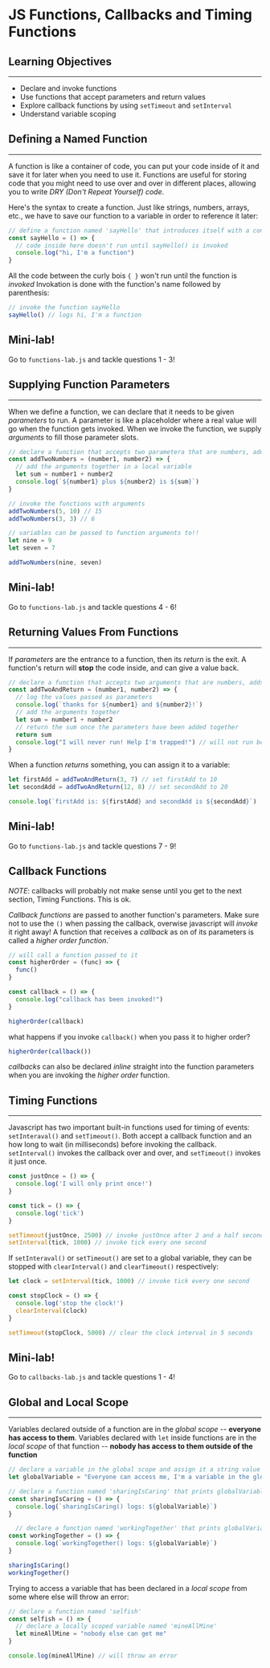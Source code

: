 # JS Functions, Callbacks and Timing Functions

## Learning Objectives
___

* Declare and invoke functions
* Use functions that accept parameters and return values
* Explore callback functions by using `setTimeout` and `setInterval`
* Understand variable scoping

## Defining a Named Function
___

A function is like a container of code, you can put your code inside of it and save it for later when you need to use it. Functions are useful for storing code that you might need to use over and over in different places, allowing you to write *DRY (Don't Repeat Yourself) code*.

Here's the syntax to create a function. Just like strings, numbers, arrays, etc., we have to save our function to a variable in order to reference it later:
```javascript
// define a function named 'sayHello' that introduces itself with a console log
const sayHello = () => {
  // code inside here doesn't run until sayHello() is invoked
  console.log("hi, I'm a function")
}
```
All the code between the curly bois `{ }` won't run until the function is *invoked* Invokation is done with the function's name followed by parenthesis:

```javascript
// invoke the function sayHello
sayHello() // logs hi, I'm a function
```

## Mini-lab!
Go to `functions-lab.js` and tackle questions 1 - 3!

## Supplying Function Parameters 
___

When we define a function, we can declare that it needs to be given *parameters* to run. A parameter is like a placeholder where a real value will go when the function gets invoked. When we invoke the function, we supply *arguments* to fill those parameter slots. 

```javascript
// declare a function that accepts two parametera that are numbers, adds them, and logs the sum
const addTwoNumbers = (number1, number2) => {
  // add the arguments together in a local variable
  let sum = number1 + number2
  console.log(`${number1} plus ${number2} is ${sum}`)
}

// invoke the functions with arguments
addTwoNumbers(5, 10) // 15
addTwoNumbers(3, 3) // 6

// variables can be passed to function arguments to!!
let nine = 9
let seven = 7

addTwoNumbers(nine, seven)
```

## Mini-lab!
Go to `functions-lab.js` and tackle questions 4 - 6!

## Returning Values From Functions
---

If *parameters* are the entrance to a function, then its *return* is the exit. A function's return will **stop** the code inside, and can give a value back.

```javascript
// declare a function that accepts two arguments that are numbers, adds them, and returns the sum
const addTwoAndReturn = (number1, number2) => {
  // log the values passed as parameters
  console.log(`thanks for ${number1} and ${number2}!`)
  // add the arguments together
  let sum = number1 + number2
  // return the sum once the parameters have been added together
  return sum
  console.log("I will never run! Help I'm trapped!") // will not run because it is after the return
}
```

When a function *returns* something, you can assign it to a variable:

```javascript
let firstAdd = addTwoAndReturn(3, 7) // set firstAdd to 10
let secondAdd = addTwoAndReturn(12, 8) // set secondAdd to 20

console.log(`firstAdd is: ${firstAdd} and secondAdd is ${secondAdd}`)
```

## Mini-lab!
Go to `functions-lab.js` and tackle questions 7 - 9!

## Callback Functions

*NOTE*: callbacks will probably not make sense until you get to the next section, Timing Functions. This is ok.

*Callback functions* are passed to another function's parameters. Make sure not to use the `()` when passing the callback, overwise javascript will *invoke* it right away! A function that receives a *callback* as on of its parameters is called a *higher order function*.`

```javascript
// will call a function passed to it
const higherOrder = (func) => {
  func()
} 

const callback = () => {
  console.log("callback has been invoked!")
}

higherOrder(callback)
```

what happens if you invoke `callback()` when you pass it to higher order?

```javascript
higherOrder(callback())
```

*callbacks* can also be declared *inline* straight into the function parameters when you are invoking the *higher order* function.


## Timing Functions
---

Javascript has two important built-in functions used for timing of events: `setInteraval()` and `setTimeout()`. Both accept a callback function and an how long to wait (in milliseconds) before invoking the callback. `setInterval()` invokes the callback over and over, and `setTimeout()` invokes it just once.

```javascript
const justOnce = () => {
  console.log('I will only print once!')
}

const tick = () => {
  console.log('tick')
}

setTimeout(justOnce, 2500) // invoke justOnce after 2 and a half seconds
setInterval(tick, 1000) // invoke tick every one second
```

If `setInteraval()` or `setTimeout()` are set to a global variable, they can be stopped with `clearInterval()` and `clearTimeout()` respectively:

```javascript
let clock = setInterval(tick, 1000) // invoke tick every one second

const stopClock = () => {
  console.log('stop the clock!')
  clearInterval(clock)
}

setTimeout(stopClock, 5000) // clear the clock interval in 5 seconds
```

## Mini-lab!
Go to `callbacks-lab.js` and tackle questions 1 - 4!


## Global and Local Scope
___

Variables declared outside of a function are in the *global scope* -- **everyone has access to them**. Variables declared with `let` inside functions are in the *local scope* of that function -- **nobody has access to them outside of the function**

```javascript 
// declare a variable in the global scope and assign it a string value
let globalVariable = "Everyone can access me, I'm a variable in the global scope!"

// declare a function named 'sharingIsCaring' that prints globalVariable
const sharingIsCaring = () => {
  console.log(`sharingIsCaring() logs: ${globalVariable}`)
}

  // declare a function named 'workingTogether' that prints globalVariable
const workingTogether = () => {
  console.log(`workingTogether() logs: ${globalVariable}`)
}

sharingIsCaring() 
workingTogether()
```

Trying to access a variable that has been declared in a *local scope* from some where else will throw an error:

```javascript
// declare a function named 'selfish'
const selfish = () => {
  // declare a locally scoped variable named 'mineAllMine'
  let mineAllMine = "nobody else can get me"
}

console.log(mineAllMine) // will throw an error
```
